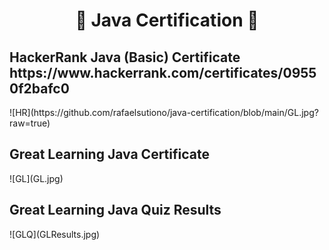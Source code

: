 <h1 align="center">📜 Java Certification 📜</h1>

<h2>HackerRank Java (Basic) Certificate https://www.hackerrank.com/certificates/09550f2bafc0</h2>
![HR](https://github.com/rafaelsutiono/java-certification/blob/main/GL.jpg?raw=true)
<br>
<h2>Great Learning Java Certificate</h2>
![GL](GL.jpg)
<br>
<h2>Great Learning Java Quiz Results</h2>
![GLQ](GLResults.jpg)
